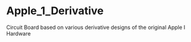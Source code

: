 # Apple_1_Derivative
Circuit Board based on various derivative designs of the original Apple I Hardware
